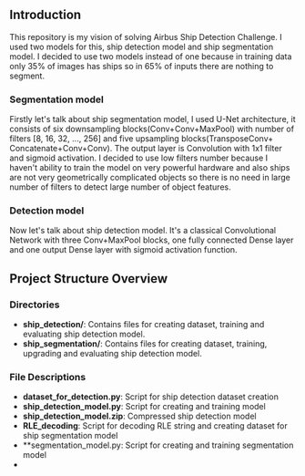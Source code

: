 ## Introduction  
This repository is my vision of solving Airbus Ship Detection Challenge. I 
used two models for this, ship detection model and ship segmentation model.
I decided to use two models instead of one because in training data only 35% 
of images has ships so in 65% of inputs there are nothing to segment.  
### Segmentation model  
Firstly let's talk about ship segmentation model, I used U-Net architecture, 
it consists of six downsampling blocks(Conv+Conv+MaxPool) with number of 
filters [8, 16, 32, ..., 256] and five upsampling blocks(TransposeConv+
Concatenate+Conv+Conv). The output layer is Convolution with 1x1 filter 
and sigmoid activation. I decided to use low filters number because I 
haven't ability to train the model on very powerful hardware and also ships 
are not very geometrically complicated objects so there is no need in large 
number of filters to detect large number of object features.  
### Detection model  
Now let's talk about ship detection model. It's a classical Convolutional 
Network with three Conv+MaxPool blocks, one fully connected Dense layer 
and one output Dense layer with sigmoid activation function. 
## Project Structure Overview
### Directories
- **ship_detection/**: Contains files for creating dataset, training and 
evaluating ship detection model.
- **ship_segmentation/**: Contains files for creating dataset, training, 
upgrading and evaluating ship detection model.
### File Descriptions
- **dataset_for_detection.py**: Script for ship detection dataset creation
- **ship_detection_model.py**: Script for creating and training model 
- **ship_detection_model.zip**: Compressed ship detection model
- **RLE_decoding**: Script for decoding RLE string and creating dataset for
ship segmentation model
- **segmentation_model.py: Script for creating and training segmentation model
- 






